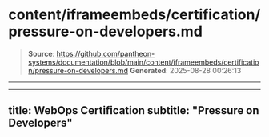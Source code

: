 # content/iframeembeds/certification/pressure-on-developers.md

> **Source**: https://github.com/pantheon-systems/documentation/blob/main/content/iframeembeds/certification/pressure-on-developers.md
> **Generated**: 2025-08-28 00:26:13

---

---
title: WebOps Certification
subtitle: "Pressure on Developers"
---

<Partial file="certification-guide/pressure-on-developers.md" />
